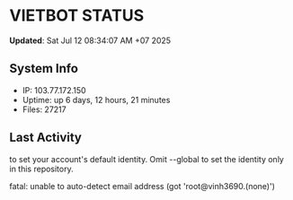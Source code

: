 # VIETBOT STATUS
**Updated**: Sat Jul 12 08:34:07 AM +07 2025

## System Info
- IP: 103.77.172.150
- Uptime: up 6 days, 12 hours, 21 minutes
- Files: 27217

## Last Activity

to set your account's default identity.
Omit --global to set the identity only in this repository.

fatal: unable to auto-detect email address (got 'root@vinh3690.(none)')
